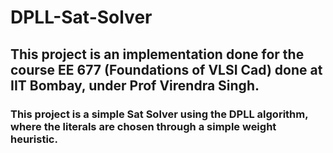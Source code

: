 # DPLL-Sat-Solver

## This project is an implementation done for the course EE 677 (Foundations of VLSI Cad) done at IIT Bombay, under Prof Virendra Singh.

### This project is a simple Sat Solver using the DPLL algorithm, where the literals are chosen through a simple weight heuristic.
